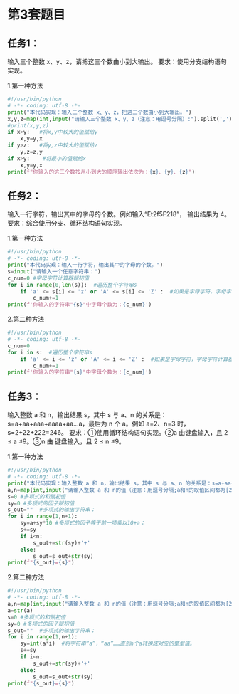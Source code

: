 # 第3套题目
## 任务1：
输入三个整数 x、y、z，请把这三个数由小到大输出。
要求：使用分支结构语句实现。

1.第一种方法
```python
#!/usr/bin/python 
# -*- coding: utf-8 -*-
print("本代码实现：输入三个整数 x、y、z，把这三个数由小到大输出。")
x,y,z=map(int,input("请输入三个整数 x、y、z（注意：用逗号分隔）:").split(','))
#print(x,y,z)
if x>y:   #将x,y中较大的值赋给y
    x,y=y,x
if y>z:   #将y,z中较大的值赋给z
    y,z=z,y
if x>y:    #将最小的值赋给x
    x,y=y,x
print(f"你输入的这三个数按从小到大的顺序输出依次为：{x}、{y}、{z}")
```
## 任务2：
输入一行字符，输出其中的字母的个数。例如输入“Et2f5F218”， 输出结果为 4。
要求：综合使用分支、循环结构语句实现。

1.第一种方法
```python
#!/usr/bin/python 
# -*- coding: utf-8 -*-
print("本代码实现：输入一行字符，输出其中的字母的个数。")
s=input("请输入一个任意字符串：")
c_num=0 #字母字符计算器赋初值
for i in range(0,len(s)):  #遍历整个字符串s
    if 'a' <= s[i] <= 'z' or 'A' <= s[i] <= 'Z' :  #如果是字母字符，字母字符计算器加1
        c_num+=1
print(f'你输入的字符串"{s}"中字母个数为：{c_num}')
```
2.第二种方法
```python
#!/usr/bin/python 
# -*- coding: utf-8 -*-
c_num=0
for i in s:  #遍历整个字符串s
    if 'a' <= i <= 'z' or 'A' <= i <= 'Z' :  #如果是字母字符，字母字符计算器加1
        c_num+=1
print(f'你输入的字符串"{s}"中字母个数为：{c_num}')
```
## 任务3：
输入整数 a 和 n，输出结果 s，其中 s 与 a、n 的关系是：
s=a+aa+aaa+aaaa+aa...a，最后为 n 个 a。例如 a=2、n=3 时，s=2+22+222=246。
要求：①使用循环结构语句实现。②a 由键盘输入，且 2 ≤ a ≤9。③n 由
键盘输入，且 2 ≤ n ≤9。

1.第一种方法
```python
#!/usr/bin/python 
# -*- coding: utf-8 -*-
print("本代码实现：输入整数 a 和 n，输出结果 s，其中 s 与 a、n 的关系是：s=a+aa+aaa+aaaa+aa...a，最后为 n 个 a。")
a,n=map(int,input("请输入整数 a 和 n的值（注意：用逗号分隔;a和n的取值区间都为[2,9]）：").split(','))
s=0 #多项式的和赋初值
sy=0 #多项式的因子赋初值
s_out=""  #多项式的输出字符串；
for i in range(1,n+1):
    sy=a+sy*10 #多项式的因子等于前一项乘以10+a；
    s+=sy
    if i<n:
        s_out+=str(sy)+'+'
    else:
        s_out=s_out+str(sy)
print(f"{s_out}={s}")
```

2.第二种方法
```python
#!/usr/bin/python 
# -*- coding: utf-8 -*-
a,n=map(int,input("请输入整数 a 和 n的值（注意：用逗号分隔;a和n的取值区间都为[2,9]）：").split(','))
a=str(a)
s=0 #多项式的和赋初值
sy=0 #多项式的因子赋初值
s_out=""  #多项式的输出字符串；
for i in range(1,n+1):
    sy=int(a*i)  #将字符串“a”，“aa”……直到n个a转换成对应的整型值。
    s+=sy
    if i<n:
        s_out+=str(sy)+'+'
    else:
        s_out=s_out+str(sy)
print(f"{s_out}={s}")
```
